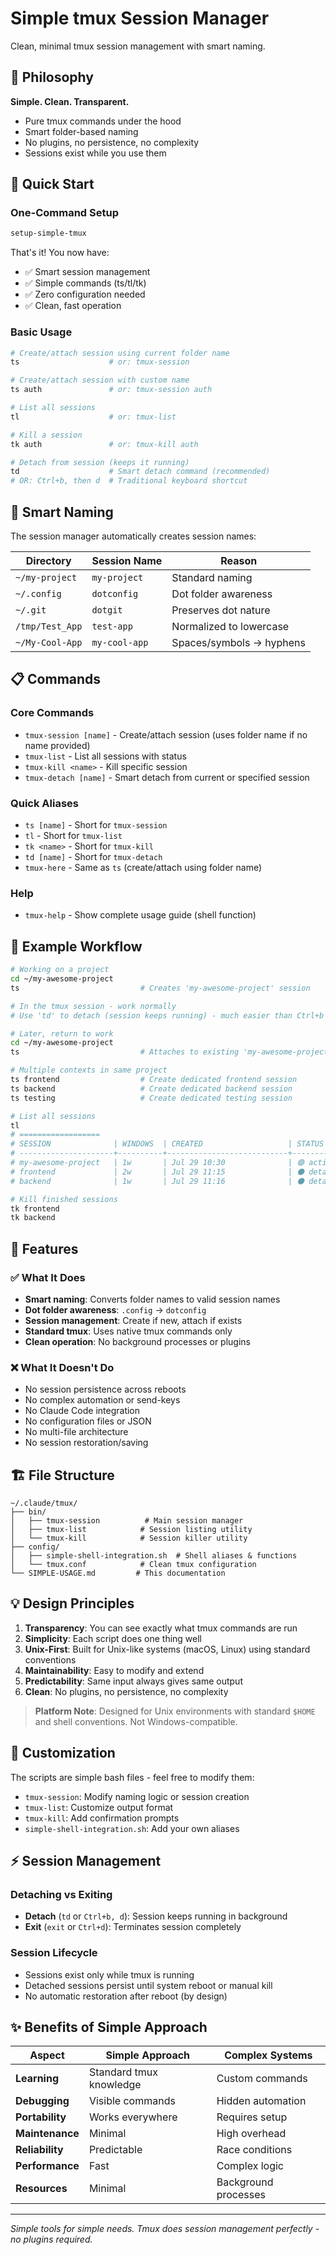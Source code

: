 # Simple tmux Session Manager

Clean, minimal tmux session management with smart naming.

## 🎯 Philosophy

**Simple. Clean. Transparent.**

- Pure tmux commands under the hood
- Smart folder-based naming
- No plugins, no persistence, no complexity
- Sessions exist while you use them

## 🚀 Quick Start

### One-Command Setup

```bash
setup-simple-tmux
```

That's it! You now have:

- ✅ Smart session management
- ✅ Simple commands (ts/tl/tk)
- ✅ Zero configuration needed
- ✅ Clean, fast operation

### Basic Usage

```bash
# Create/attach session using current folder name
ts                    # or: tmux-session

# Create/attach session with custom name
ts auth               # or: tmux-session auth

# List all sessions
tl                    # or: tmux-list

# Kill a session
tk auth               # or: tmux-kill auth

# Detach from session (keeps it running)
td                    # Smart detach command (recommended)
# OR: Ctrl+b, then d  # Traditional keyboard shortcut
```

## 🧠 Smart Naming

The session manager automatically creates session names:

| Directory | Session Name | Reason |
| --- | --- | --- |
| `~/my-project` | `my-project` | Standard naming |
| `~/.config` | `dotconfig` | Dot folder awareness |
| `~/.git` | `dotgit` | Preserves dot nature |
| `/tmp/Test_App` | `test-app` | Normalized to lowercase |
| `~/My-Cool-App` | `my-cool-app` | Spaces/symbols → hyphens |

## 📋 Commands

### Core Commands

- `tmux-session [name]` - Create/attach session (uses folder name if no name provided)
- `tmux-list` - List all sessions with status
- `tmux-kill <name>` - Kill specific session
- `tmux-detach [name]` - Smart detach from current or specified session

### Quick Aliases

- `ts [name]` - Short for `tmux-session`
- `tl` - Short for `tmux-list`
- `tk <name>` - Short for `tmux-kill`
- `td [name]` - Short for `tmux-detach`
- `tmux-here` - Same as `ts` (create/attach using folder name)

### Help

- `tmux-help` - Show complete usage guide (shell function)

## 🎪 Example Workflow

```bash
# Working on a project
cd ~/my-awesome-project
ts                           # Creates 'my-awesome-project' session

# In the tmux session - work normally
# Use 'td' to detach (session keeps running) - much easier than Ctrl+b d!

# Later, return to work
cd ~/my-awesome-project
ts                           # Attaches to existing 'my-awesome-project' session

# Multiple contexts in same project
ts frontend                  # Create dedicated frontend session
ts backend                   # Create dedicated backend session
ts testing                   # Create dedicated testing session

# List all sessions
tl
# ==================
# SESSION              | WINDOWS  | CREATED                   | STATUS
# ---------------------+----------+---------------------------+--------
# my-awesome-project   | 1w       | Jul 29 10:30              | 🟢 active
# frontend             | 2w       | Jul 29 11:15              | ⚫ detached
# backend              | 1w       | Jul 29 11:16              | ⚫ detached

# Kill finished sessions
tk frontend
tk backend
```

## 🔧 Features

### ✅ What It Does

- **Smart naming**: Converts folder names to valid session names
- **Dot folder awareness**: `.config` → `dotconfig`
- **Session management**: Create if new, attach if exists
- **Standard tmux**: Uses native tmux commands only
- **Clean operation**: No background processes or plugins

### ❌ What It Doesn't Do

- No session persistence across reboots
- No complex automation or send-keys
- No Claude Code integration
- No configuration files or JSON
- No multi-file architecture
- No session restoration/saving

## 🏗️ File Structure

```
~/.claude/tmux/
├── bin/
│   ├── tmux-session          # Main session manager
│   ├── tmux-list            # Session listing utility
│   └── tmux-kill            # Session killer utility
├── config/
│   ├── simple-shell-integration.sh  # Shell aliases & functions
│   └── tmux.conf            # Clean tmux configuration
└── SIMPLE-USAGE.md         # This documentation
```

## 💡 Design Principles

1. **Transparency**: You can see exactly what tmux commands are run
2. **Simplicity**: Each script does one thing well
3. **Unix-First**: Built for Unix-like systems (macOS, Linux) using standard conventions
4. **Maintainability**: Easy to modify and extend
5. **Predictability**: Same input always gives same output
6. **Clean**: No plugins, no persistence, no complexity

> **Platform Note**: Designed for Unix environments with standard `$HOME` and shell conventions. Not Windows-compatible.

## 🔧 Customization

The scripts are simple bash files - feel free to modify them:

- `tmux-session`: Modify naming logic or session creation
- `tmux-list`: Customize output format
- `tmux-kill`: Add confirmation prompts
- `simple-shell-integration.sh`: Add your own aliases

## ⚡ Session Management

### Detaching vs Exiting

- **Detach** (`td` or `Ctrl+b, d`): Session keeps running in background
- **Exit** (`exit` or `Ctrl+d`): Terminates session completely

### Session Lifecycle

- Sessions exist only while tmux is running
- Detached sessions persist until system reboot or manual kill
- No automatic restoration after reboot (by design)

## ✨ Benefits of Simple Approach

| Aspect | Simple Approach | Complex Systems |
| --- | --- | --- |
| **Learning** | Standard tmux knowledge | Custom commands |
| **Debugging** | Visible commands | Hidden automation |
| **Portability** | Works everywhere | Requires setup |
| **Maintenance** | Minimal | High overhead |
| **Reliability** | Predictable | Race conditions |
| **Performance** | Fast | Complex logic |
| **Resources** | Minimal | Background processes |

---

_Simple tools for simple needs. Tmux does session management perfectly - no plugins required._
